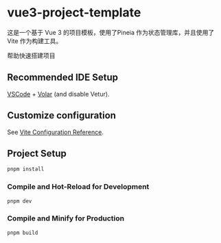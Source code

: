 # vue3-project-template

这是一个基于 Vue 3 的项目模板，使用了Pineia 作为状态管理库，并且使用了 Vite 作为构建工具。

帮助快速搭建项目

## Recommended IDE Setup

[VSCode](https://code.visualstudio.com/) + [Volar](https://marketplace.visualstudio.com/items?itemName=Vue.volar) (and disable Vetur).

## Customize configuration

See [Vite Configuration Reference](https://vite.dev/config/).

## Project Setup

```sh
pnpm install
```

### Compile and Hot-Reload for Development

```sh
pnpm dev
```

### Compile and Minify for Production

```sh
pnpm build
```
